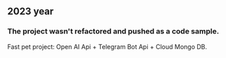 ## 2023 year

### The project wasn't refactored and pushed as a code sample.

Fast pet project: Open AI Api + Telegram Bot Api + Cloud Mongo DB.
